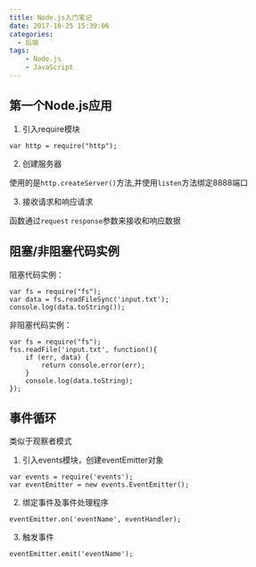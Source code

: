 ```yaml
---
title: Node.js入门笔记
date: 2017-10-25 15:39:06
categories:
  - 后端
tags:
    - Node.js
    - JavaScript
---
```


## 第一个Node.js应用

1. 引入require模块

```
var http = require("http");
```

2. 创建服务器

使用的是``http.createServer()``方法,并使用``listen``方法绑定8888端口

3. 接收请求和响应请求

函数通过``request`` ``response``参数来接收和响应数据

## 阻塞/非阻塞代码实例

阻塞代码实例：
```
var fs = require("fs");
var data = fs.readFileSync('input.txt');
console.log(data.toString());
```

非阻塞代码实例：
```
var fs = require("fs");
fss.readFile('input.txt', function(){
    if (err, data) {
        return console.error(err);
    }
    console.log(data.toString);
});
```

## 事件循环

类似于观察者模式

1. 引入events模块，创建eventEmitter对象

```
var events = require('events');
var eventEmitter = new events.EventEmitter();
```

2. 绑定事件及事件处理程序

```
eventEmitter.on('eventName', eventHandler);
```

3. 触发事件

```
eventEmitter.emit('eventName');
```

